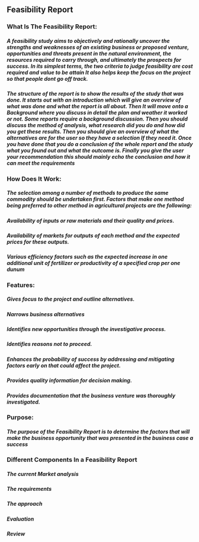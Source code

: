 ## Feasibility Report

### What Is The Feasibility Report:
##### A feasibility study aims to objectively and rationally uncover the strengths and weaknesses of an existing business or proposed venture, opportunities and threats present in the natural environment, the resources required to carry through, and ultimately the prospects for success. In its simplest terms, the two criteria to judge feasibility are cost required and value to be attain It also helps keep the focus on the project so that people dont go off track. 
##### The structure of the report is to show the results of the study that was done. It starts out with an introduction which will give an overview of what was done and what the report is all about. Then It will move onto a Background where you discuss in detail the plan and weather it worked or not. Some reports require a background discussion. Then you should discuss the method of analysis, what research did you do and how did you get these results. Then you should give an overview of what the alternatives are for the user so they have a selection If they need it. Once you have done that you do a conclusion of the whole report and the study what you found out and what the outcome is. Finally you give the user your recommendation this should mainly echo the conclusion and how it can meet the requirements 

### How Does It Work:
##### The selection among a number of methods to produce the same commodity should be undertaken first. Factors that make one method being preferred to other method in agricultural projects are the following: 
##### Availability of inputs or raw materials and their quality and prices.
##### Availability of markets for outputs of each method and the expected prices for these outputs.
##### Various efficiency factors such as the expected increase in one additional unit of fertilizer or productivity of a specified crop per one dunum

### Features:
##### Gives focus to the project and outline alternatives.
##### Narrows business alternatives
##### Identifies new opportunities through the investigative process.
##### Identifies reasons not to proceed.
##### Enhances the probability of success by addressing and mitigating factors early on that could affect the project. 
##### Provides quality information for decision making.
##### Provides documentation that the business venture was thoroughly investigated.

### Purpose: 
##### The purpose of the Feasibility Report is to determine the factors that will make the business opportunity that was presented in the business case a success

### Different Components In a Feasibility Report
##### The current Market analysis 
##### The requirements
##### The approach 
##### Evaluation
##### Review 
